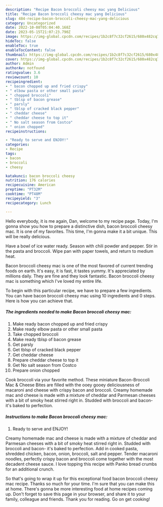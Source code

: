 ```yaml
---
description: "Recipe Bacon broccoli cheesy mac yang Delicious"
title: "Recipe Bacon broccoli cheesy mac yang Delicious"
slug: 484-recipe-bacon-broccoli-cheesy-mac-yang-delicious
category: Uncategorized
date: 2022-10-08T05:04:40.168Z
date: 2023-05-15T21:07:23.790Z
image: https://img-global.cpcdn.com/recipes/1b2c8f7c32cf2615/680x482cq70/bacon-broccoli-cheesy-mac-recipe-main-photo.jpg
hideToc: false
enableToc: true
enableTocContent: false
thumbnail: https://img-global.cpcdn.com/recipes/1b2c8f7c32cf2615/680x482cq70/bacon-broccoli-cheesy-mac-recipe-main-photo.jpg
cover: https://img-global.cpcdn.com/recipes/1b2c8f7c32cf2615/680x482cq70/bacon-broccoli-cheesy-mac-recipe-main-photo.jpg
author: Admin
authorAv: notfound
ratingvalue: 3.6
reviewcount: 10
recipeingredient:
- " bacon chopped up and fried crispy"
- " elbow pasta or other small pasta"
- " chopped broccoli"
- " tblsp of bacon grease"
- " parsly"
- " tblsp of cracked black pepper"
- " cheddar cheese"
- " cheddar cheese to top it"
- " No salt season from Costco"
- " onion chopped"
recipeinstructions:

- "Ready to serve and ENJOY!"
categories:
- Recipe
tags:
- bacon
- broccoli
- cheesy

katakunci: bacon broccoli cheesy 
nutrition: 176 calories
recipecuisine: American
preptime: "PT32M"
cooktime: "PT48M"
recipeyield: "3"
recipecategory: Lunch

---
```



Hello everybody, it is me again, Dan, welcome to my recipe page. Today, I'm gonna show you how to prepare a distinctive dish, bacon broccoli cheesy mac. It is one of my favorites. This time, I'm gonna make it a bit unique. This will be really delicious.

Have a bowl of ice water ready. Season with chili powder and pepper. Stir in the pasta and broccoli. Wipe pan with paper towels, and return to medium heat.

Bacon broccoli cheesy mac is one of the most favored of current trending foods on earth. It's easy, it is fast, it tastes yummy. It's appreciated by millions daily. They are fine and they look fantastic. Bacon broccoli cheesy mac is something which I've loved my entire life.


To begin with this particular recipe, we have to prepare a few ingredients. You can have bacon broccoli cheesy mac using 10 ingredients and 0 steps. Here is how you can achieve that.

<!--inarticleads1-->

##### The ingredients needed to make Bacon broccoli cheesy mac:

1. Make ready  bacon chopped up and fried crispy
1. Make ready  elbow pasta or other small pasta
1. Take  chopped broccoli
1. Make ready  tblsp of bacon grease
1. Get  parsly
1. Get  tblsp of cracked black pepper
1. Get  cheddar cheese
1. Prepare  cheddar cheese to top it
1. Get  No salt season from Costco
1. Prepare  onion chopped


Cook broccoli via your favorite method. These miniature Bacon-Broccoli Mac &amp; Cheese Bites are filled with the ooey gooey deliciousness of macaroni and cheese with crispy bacon and broccoli. Creamy homemade mac and cheese is made with a mixture of cheddar and Parmesan cheeses with a bit of smoky heat stirred right in. Studded with broccoli and bacon- it&#39;s baked to perfection. 

<!--inarticleads2-->

##### Instructions to make Bacon broccoli cheesy mac:


1. Ready to serve and ENJOY!

Creamy homemade mac and cheese is made with a mixture of cheddar and Parmesan cheeses with a bit of smoky heat stirred right in. Studded with broccoli and bacon- it&#39;s baked to perfection. Add in cooked pasta, shredded chicken, bacon, onion, broccoli, salt and pepper. Tender macaroni noodles, perfectly crispy bacon and broccoli come together with the most decadent cheese sauce. I love topping this recipe with Panko bread crumbs for an additional crunch. 

So that's going to wrap it up for this exceptional food bacon broccoli cheesy mac recipe. Thanks so much for your time. I'm sure that you can make this at home. There's gonna be more interesting food at home recipes coming up. Don't forget to save this page in your browser, and share it to your family, colleague and friends. Thank you for reading. Go on get cooking!
